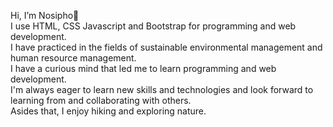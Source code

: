 Hi, I’m Nosipho👋 <br>
I use HTML, CSS Javascript and Bootstrap for programming and web development.<br>
I have practiced in the fields of sustainable environmental management and human resource management.<br>
I have a curious mind that led me to learn programming and web development.<br>
I'm always eager to learn new skills and technologies and look forward to learning from and collaborating with others.<br>
Asides that, I enjoy hiking and exploring nature.<br>
